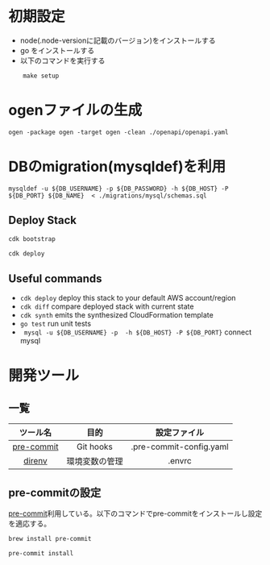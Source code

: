 # 初期設定
- node(.node-versionに記載のバージョン)をインストールする
- go をインストールする
- 以下のコマンドを実行する
```
	make setup
```

# ogenファイルの生成
```
ogen -package ogen -target ogen -clean ./openapi/openapi.yaml
 ```

# DBのmigration(mysqldef)を利用
```
mysqldef -u ${DB_USERNAME} -p ${DB_PASSWORD} -h ${DB_HOST} -P ${DB_PORT} ${DB_NAME}  < ./migrations/mysql/schemas.sql
```

## Deploy Stack


```bash
cdk bootstrap

cdk deploy
```

## Useful commands

- `cdk deploy` deploy this stack to your default AWS account/region
- `cdk diff` compare deployed stack with current state
- `cdk synth` emits the synthesized CloudFormation template
- `go test` run unit tests
- ` mysql -u ${DB_USERNAME} -p  -h ${DB_HOST} -P ${DB_PORT}` connect mysql




# 開発ツール

## 一覧
| ツール名 | 目的 | 設定ファイル |
|:--:|:--:|:--:|
| [pre-commit](https://pre-commit.com/) | Git hooks | .pre-commit-config.yaml |
| [direnv](https://direnv.net) | 環境変数の管理 | .envrc |

## pre-commitの設定
[pre-commit](https://pre-commit.com/)利用している。以下のコマンドでpre-commitをインストールし設定を適応する。
```sh
brew install pre-commit

pre-commit install
```
